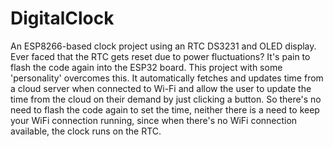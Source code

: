 # DigitalClock

An ESP8266-based clock project using an RTC DS3231 and OLED display. Ever faced that the RTC gets reset due to power fluctuations? It's pain to flash the code again into the ESP32 board. This project with some 'personality' overcomes this. It automatically fetches and updates time from a cloud server when connected to Wi-Fi and allow the user to update the time from the cloud on their demand by just clicking a button. So there's no need to flash the code again to set the time, neither there is a need to keep your WiFi connection running, since when there's no WiFi connection available, the clock runs on the RTC.
